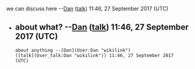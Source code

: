 we can discuss here --[Dan](User:Dan "wikilink")
([talk](User_talk:Dan "wikilink")) 11:46, 27 September 2017 (UTC)

  -
    about what? --[Dan](User:Dan "wikilink")
    ([talk](User_talk:Dan "wikilink")) 11:46, 27 September 2017 (UTC)
      -
        about anything --[Dan](User:Dan "wikilink")
        ([talk](User_talk:Dan "wikilink")) 11:46, 27 September 2017
        (UTC)